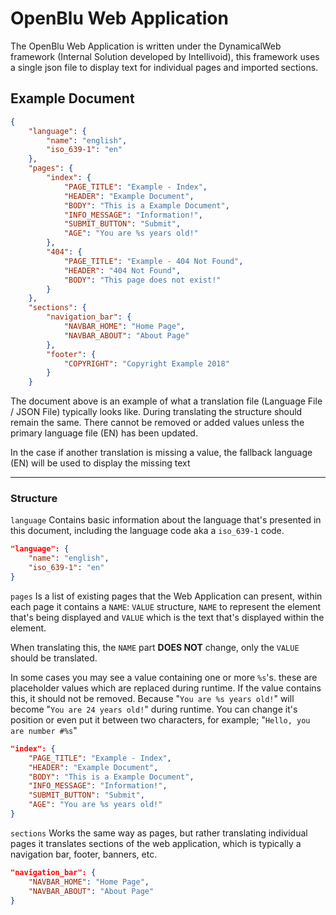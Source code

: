 # OpenBlu Web Application

The OpenBlu Web Application is written under the DynamicalWeb
framework (Internal Solution developed by Intellivoid), this
framework uses a single json file to display text for individual
pages and imported sections.


## Example Document
```json
{
    "language": {
        "name": "english",
        "iso_639-1": "en"
    },
    "pages": {
        "index": {
            "PAGE_TITLE": "Example - Index",
            "HEADER": "Example Document",
            "BODY": "This is a Example Document",
            "INFO_MESSAGE": "Information!",
            "SUBMIT_BUTTON": "Submit",
            "AGE": "You are %s years old!"
        },
        "404": {
            "PAGE_TITLE": "Example - 404 Not Found",
            "HEADER": "404 Not Found",
            "BODY": "This page does not exist!"
        }
    },
    "sections": {
        "navigation_bar": {
            "NAVBAR_HOME": "Home Page",
            "NAVBAR_ABOUT": "About Page"
        },
        "footer": {
            "COPYRIGHT": "Copyright Example 2018"
        }
    }
```

The document above is an example of what a translation file
(Language File / JSON File) typically looks like. During
translating the structure should remain the same. There cannot
be removed or added values unless the primary language file
(EN) has been updated.

In the case if another translation is missing a value, the
fallback language (EN) will be used to display the missing
text

-----------------------------------------------------------------

### Structure
`language` Contains basic information about the language
that's presented in this document, including the language code
aka a `iso_639-1` code.

```json
"language": {
    "name": "english",
    "iso_639-1": "en"
}
```


`pages` Is a list of existing pages that the Web Application
can present, within each page it contains a `NAME`: `VALUE`
structure, `NAME` to represent the element that's being
displayed and `VALUE` which is the text that's displayed
within the element.

When translating this, the `NAME` part **DOES NOT** change, only
the `VALUE` should be translated.

In some cases you may see a value containing one or more `%s`'s.
these are placeholder values which are replaced during runtime.
If the value contains this, it should not be removed. Because
"`You are %s years old!`" will become "`You are 24 years old!`"
during runtime. You can change it's position or even put it
between two characters, for example; "`Hello, you are number #%s`"

```json
"index": {
    "PAGE_TITLE": "Example - Index",
    "HEADER": "Example Document",
    "BODY": "This is a Example Document",
    "INFO_MESSAGE": "Information!",
    "SUBMIT_BUTTON": "Submit",
    "AGE": "You are %s years old!"
}
```


`sections` Works the same way as pages, but rather translating
individual pages it translates sections of the web application,
which is typically a navigation bar, footer, banners, etc.

```json
"navigation_bar": {
    "NAVBAR_HOME": "Home Page",
    "NAVBAR_ABOUT": "About Page"
}
```